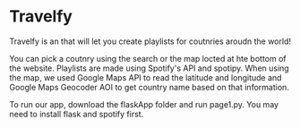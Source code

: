 # Travelfy

Travelfy is an that will let you create playlists for coutnries aroudn the world!

You can pick a coutnry using the search or the map locted at hte bottom of the website. Playlists are made using Spotify's API and spotipy. When using the map, we used Google Maps API to read the latitude and longitude and Google Maps Geocoder AOI to get country name based on that information.

To run our app, download the flaskApp folder and run page1.py. You may need to install flask and spotify first.

